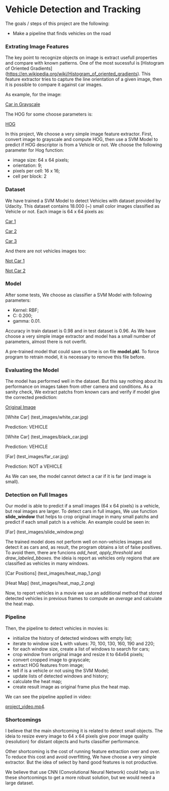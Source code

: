 # **Vehicle Detection and Tracking**

The goals / steps of this project are the following:
* Make a pipeline that finds vehicles on the road

### Extrating Image Features

The key point to recognize objects on image is extract usefull properties and compare with known patterns. One of the most sucessful is [Histogram of Oriented Gradients] (https://en.wikipedia.org/wiki/Histogram_of_oriented_gradients). This feature extractor tries to capture the line orientation of a given image, then it is possible to compare it against car images. 

As example, for the image:

[Car in Grayscale](test_images/i1.png)

The HOG for some choose parameters is:

[HOG](test_images/i2.png)

In this project, We choose a very simple image feature extractor. First, convert image to grayscale and compute HOG, then use a SVM Model to predict if HOG descriptor is from a Vehicle or not. We choose the following parameter for Hog function:

- image size: 64 x 64 pixels;
- orientation: 9;
- pixels per cell: 16 x 16;
- cell per block: 2

### Dataset

We have trained a SVM Model to detect Vehicles with dataset provided by Udacity. This dataset contains 18.000 (~) small color images classified as Vehicle or not. Each image is 64 x 64 pixels as:

[Car 1](test_images/c1.png)

[Car 2](test_images/c2.png)

[Car 3](test_images/c3.png)

And there are not vehicles images too:

[Not Car 1](test_images/nc1.png)

[Not Car 2](test_images/nc2.png)

### Model

After some tests, We choose as classifier a SVM Model with following parameters:

- Kernel: RBF;
- C: 0.200;
- gamma: 0.01.

Accuracy in train dataset is 0.98 and in test dataset is 0.96. As We have choose a very simple image extractor and model has a small number of parameters, almost there is not overfit. 

A pre-trained model that could save us time is on file **model.pkl**. To force program to retrain model, it is necessary to remove this file before.

### Evaluating the Model

The model has performed well in the dataset. But this say nothing about its performance on images taken from other camera and conditions. As a sanity check, We extract patchs from known cars and verify if model give the corrected prediction:

[Original Image](test_images/test1.jpg)

[White Car] (test_images/white_car.jpg)

Prediction: VEHICLE

[White Car] (test_images/black_car.jpg)

Prediction: VEHICLE

[Far] (test_images/far_car.jpg)

Prediction: NOT a VEHICLE

As We can see, the model cannot detect a car if it is far (and image is small).

### Detection on Full Images

Our model is able to predict if a small images (64 x 64 pixels) is a vehicle, but real images are larger. To detect cars in full images, We use function **slide_window** that helps to crop original image in many small patchs and predict if each small patch is a vehicle. An example could be seen in:

[Far] (test_images/slide_window.png)

The trained model does not perform well on non-vehicles images and detect it as cars and, as result, the program obtains a lot of false positives. To avoid them, there are funcions *add_heat*, *apply_threshold* and *draw_labeled_bboxes*. the ideia is report as vehicles only regions that are classified as vehicles in many windows. 

[Car Positions] (test_images/heat_map_1.png)

[Heat Map] (test_images/heat_map_2.png)

Now, to report vehicles in a movie we use an additional method that stored detected vehicles in previous frames to compute an *average* and calculate the heat map.

### Pipeline

Then, the pipeline to detect vehicles in movies is:

- initialize the history of detected windows with empty list;
- iterate to window size **L** with values: 70, 100, 130, 160, 190 and 220;
- for each window size, create a list of windows to search for cars;
- crop window from original image and resize it to 64x64 pixels;
- convert cropped image to grayscale;
- extract HOG features from image;
- tell if is a vehicle or not using the SVM Model;
- update lists of detected windows and history;
- calculate the heat map;
- create result image as original frame plus the heat map.

We can see the pipeline applied in video:

[project_video.mp4](output/project_video.mp4).

### Shortcomings

I believe that the main shortcoming it is related to detect small objects. The ideia to resize every image to 64 x 64 pixels give poor image quality (resolution) for distant objects and hurts classifier performance. 

Other shortcoming is the cost of running feature extraction over and over. To reduce this cost and avoid overfitting, We have choose a very simple extractor. But the idea of select by hand good features is not productive. 

We believe that use CNN (Convolutional Neural Network) could help us in these shortcomings to get a more robust solution, but we would need a large dataset. 



